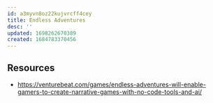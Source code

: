 ```yaml
---
id: a3myvn8oz22kujvrcff4cey
title: Endless Adventures
desc: ''
updated: 1698262670389
created: 1684783370456
---
```



## Resources

- https://venturebeat.com/games/endless-adventures-will-enable-gamers-to-create-narrative-games-with-no-code-tools-and-ai/
